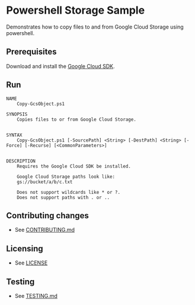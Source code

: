 # Powershell Storage Sample

Demonstrates how to copy files to and from Google Cloud Storage using powershell.

## Prerequisites

Download and install the [Google Cloud SDK](https://cloud.google.com/sdk).

## Run
```
NAME
    Copy-GcsObject.ps1

SYNOPSIS
    Copies files to or from Google Cloud Storage.


SYNTAX
    Copy-GcsObject.ps1 [-SourcePath] <String> [-DestPath] <String> [-Force] [-Recurse] [<CommonParameters>]


DESCRIPTION
    Requires the Google Cloud SDK be installed.

    Google Cloud Storage paths look like:
    gs://bucket/a/b/c.txt

    Does not support wildcards like * or ?.
    Does not support paths with . or ..
```

## Contributing changes

* See [CONTRIBUTING.md](../../CONTRIBUTING.md)

## Licensing

* See [LICENSE](../../LICENSE)

## Testing

* See [TESTING.md](../../TESTING.md)
